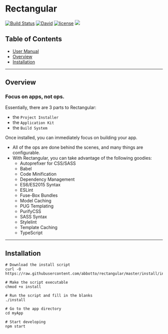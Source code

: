 # Rectangular
[![Build Status](https://travis-ci.org/abbotto/rectangular.svg?branch=master)](https://travis-ci.org/abbotto/rectangular)
[![David](https://img.shields.io/david/expressjs/express.svg)]()
[![license](https://img.shields.io/github/license/mashape/apistatus.svg)]()
<a href="https://twitter.com/intent/tweet" target="_blank"><img src="https://img.shields.io/twitter/url/http/shields.io.svg?style=social"/></a>

## Table of Contents
* [User Manual](install/project/README.md)
* [Overview](#Overview)
* [Installation](#Installation)

---

## <a name='Overview'></a>Overview

### Focus on apps, not ops.
Essentially, there are 3 parts to Rectangular:
- the `Project Installer`
- the `Application Kit`
- the `Build System`

Once installed, you can immediately focus on building your app.
- All of the ops are done behind the scenes, and many things are configurable.
- With Rectangular, you can take advantage of the following goodies:
	- Autoprefixer for CSS/SASS
	- Babel
	- Code Minification
	- Dependency Management
	- ES6/ES2015 Syntax
	- ESLint
	- Fuse-Box Bundles
	- Model Caching
	- PUG Templating
	- PurifyCSS
	- SASS Syntax
	- Stylelint
	- Template Caching
	- TypeScript

---

## <a name='Installation'></a>Installation

	# Download the install script
	curl -O https://raw.githubusercontent.com/abbotto/rectangular/master/install/install
	
	# Make the script executable
	chmod +x install
	
	# Run the script and fill in the blanks
	./install
	
	# Go to the app directory
	cd myApp

	# Start developing
	npm start
